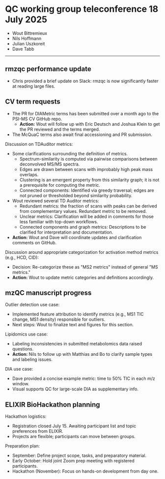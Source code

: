 # QC working group teleconference 18 July 2025

- Wout Bittremieux
- Nils Hoffmann
- Julian Uszkoreit
- Dave Tabb

---

## rmzqc performance update

- Chris provided a brief update on Slack: rmzqc is now significantly faster at reading large files.

## CV term requests

- The PR for DIAMetric terms has been submitted over a month ago to the PSI-MS CV GitHub repo.
    - **Action:** Wout will follow up with Eric Deutsch and Joshua Klein to get the PR reviewed and the terms merged.
- The McQuaC terms also await final accessioning and PR submission.

Discussion on TDAuditor metrics:

- Some clarifications surrounding the definition of metrics.
    - Spectrum-similarity is computed via pairwise comparisons between deconvolved MS/MS spectra.
    - Edges are drawn between scans with improbably high peak mass overlaps.
    - Clustering is an emergent property from this similarity graph; it is not a prerequisite for computing the metric.
    - Connected components: Identified via greedy traversal; edges are not pruned or thresholded beyond similarity probability.
- Wout reviewed several TD Auditor metrics:
    - Redundant metrics: the fraction of scans with peaks can be derived from complementary values. Redundant metric to be removed.
    - Unclear metrics: Clarification will be added in comments for those less familiar with top-down workflows.
    - Connected components and graph metrics: Descriptions to be clarified for interpretation and documentation.
- **Action:** Wout and Dave will coordinate updates and clarification comments on GitHub.

Discussion around appropriate categorization for activation method metrics (e.g., HCD, CID):

- Decision: Re-categorize these as "MS2 metrics" instead of general "MS metrics."
- **Action:** Wout to update metric categories and definitions accordingly.

## mzQC manuscript progress

Outlier detection use case:

- Implemented feature attribution to identify metrics (e.g., MS1 TIC change, MS1 density) responsible for outliers.
- Next steps: Wout to finalize text and figures for this section.

Lipidomics use case:

- Labeling inconsistencies in submitted metabolomics data raised questions.
- **Action:** Nils to follow up with Matthias and Bo to clarify sample types and labeling issues.

DIA use case:

- Dave provided a concise example metric: time to 50% TIC in each m/z window.
- Visual supports QC for large-scale DIA as supplementary info.

## ELIXIR BioHackathon planning

Hackathon logistics:

- Registration closed July 15. Awaiting participant list and topic preferences from ELIXIR.
- Projects are flexible; participants can move between groups.

Preparation plan:

- September: Define project scope, tasks, and preparatory material.
- Early October: Hold joint Zoom prep meeting with registered participants.
- Hackathon (November): Focus on hands-on development from day one.
